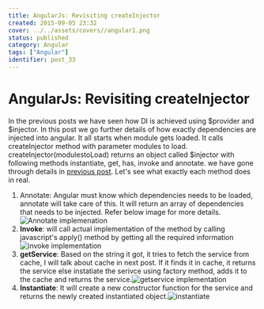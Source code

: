 ```yaml
---
title: AngularJs: Revisiting createInjector
created: 2015-09-05 23:32
cover: ../../assets/covers//angular1.png
status: published
category: Angular
tags: ["Angular"]
identifier: post_33
---
```



# AngularJs: Revisiting createInjector

In the previous posts we have seen how DI is achieved using $provider and $injector. In this post we go further details of how exactly dependencies are injected into angular. It all starts when module gets loaded. It calls createInjector method with parameter modules to load. createInjector(modulestoLoad) returns an object called $injector with following methods instantiate, get, has, invoke and annotate. we have gone through details in [previous post](https://techanand.wordpress.com/2015/09/01/angularjs-notes-understand-di-injector/). Let's see what exactly each method does in real. 

  1. Annotate: Angular must know which dependencies needs to be loaded, annotate will take care of this. It will return an array of dependencies that needs to be injected. Refer below image for more details.![Annotate implemenation](https://techanand.files.wordpress.com/2015/09/annotate.jpg)
  2. **Invoke**: will call actual implementation of the method by calling javascript's apply() method by getting all the required information![invoke implementation](https://techanand.files.wordpress.com/2015/09/invoke.jpg)
  3. **getService**: Based on the string it got, it tries to fetch the service from cache, I will talk about cache in next post. If it finds it in cache, it returns the service else instatiate the serivce using factory method, adds it to the cache and returns the service.![getservice implementation](https://techanand.files.wordpress.com/2015/09/getservice.jpg)
  4. **Instantiate**: It will create a new constructor function for the service and returns the newly created instantiated object.![instantiate](https://techanand.files.wordpress.com/2015/09/instantiate.jpg)